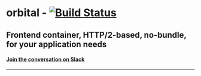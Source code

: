 # orbital - [![Build Status](https://travis-ci.org/schahriar/orbital.svg?branch=master)](https://travis-ci.org/schahriar/orbital)

Frontend container, HTTP/2-based, no-bundle, for your application needs
---
#### [Join the conversation on Slack](https://join.slack.com/t/orbital-js/shared_invite/enQtNDU4MTY3Njk2NjczLTAyNGM5MTgyMGE3NmVmZTBhMjA0Yjg1ZTE0M2NhNjBhM2VkMGUzYjNmZDViODg0YjFhMjRlZmRlYjJmN2M4YjM)

---
